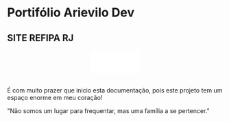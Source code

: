 # Portifólio Arievilo Dev

## SITE REFIPA RJ

<div style="display: flex width: 100%" align="center">
<img align="center" src="./Site REFIPA RJ/imgs/logo refipa.png"></img>
</div><br>

É com muito prazer que inicio esta documentação, pois este projeto tem um espaço enorme em meu coração!

"Não somos um lugar para frequentar, mas uma família a se pertencer."